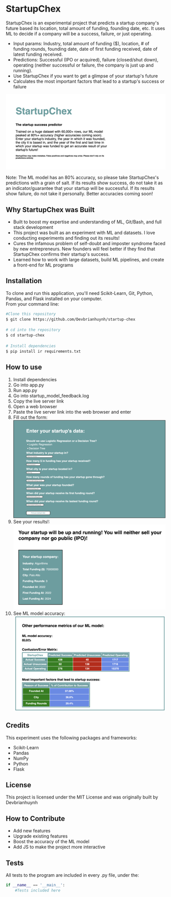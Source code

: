 # StartupChex

StartupChex is an experimental project that predicts a startup company's future based its location, total amount of funding, founding date, etc. It uses ML to decide if a company will be a success, failure, or just operating.

- Input params: Industry, total amount of funding ($), location, # of funding rounds, founding date, date of first funding received, date of latest funding received.
- Predictions: Successful (IPO or acquired), failure (closed/shut down), operating (neither successful or failure, the company is just up and running).
- Use StartupChex if you want to get a glimpse of your startup's future
- Calculates the most important factors that lead to a startup's success or failure

![alt text](img/startup-chex.png)

Note: The ML model has an 80% accuracy, so please take StartupChex's predictions with a grain of salt. If its results show success, do not take it as an indicator/guarantee that your startup will be successful. If its results show failure, do not take it personally. Better accuracies coming soon!

## Why StartupChex was Built
- Built to boost my expertise and understanding of ML, Git/Bash, and full stack development
- This project was built as an experiment with ML and datasets. I love conducting experiments and finding out its results!
- Cures the infamous problem of self-doubt and imposter syndrome faced by new entrepreneurs. New founders will feel better if they find that StartupChex confirms their startup's success.
- Learned how to work with large datasets, build ML pipelines, and create a front-end for ML programs

## Installation
To clone and run this application, you'll need Scikit-Learn, Git, Python, Pandas, and Flask installed on your computer.  
From your command line:

``` sh
#Clone this repository
$ git clone https://github.com/Devbrianhuynh/startup-chex

# cd into the repository
$ cd startup-chex

# Install dependencies
$ pip install ir requirements.txt
```

## How to use
1. Install dependencies
2. Go into app.py
3. Run app.py
4. Go into startup_model_feedback.log
5. Copy the live server link
6. Open a web browser
7. Paste the live server link into the web browser and enter
8. Fill out the form:
![alt text](img/startup-chex-form.png)
9. See your results!:
![alt text](img/startup-chex-results.png)
10. See ML model accuracy:
![alt text](img/startup-chex-more-results.png)

## Credits  
This experiment uses the following packages and frameworks:
- Scikit-Learn
- Pandas
- NumPy
- Python
- Flask

## License
This project is licensed under the MIT License and was originally built by Devbrianhuynh

## How to Contribute
- Add new features
- Upgrade existing features
- Boost the accuracy of the ML model
- Add JS to make the project more interactive

## Tests
All tests to the program are included in every .py file, under the:
``` py
if __name__ == '__main__':
    #Tests included here
```